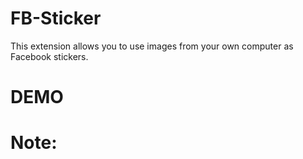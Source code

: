 # FB-Sticker

This extension allows you to use images from your own computer as Facebook stickers.

# DEMO


# Note:

